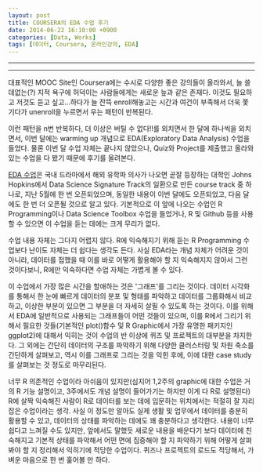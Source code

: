 ```yaml
---
layout: post
title: COURSERA의 EDA 수업 후기
date: 2014-06-22 16:10:00 +0900
categories: [Data, Works]
tags: [데이터, Coursera, 온라인강의, EDA]
---
```

---

---

대표적인 MOOC Site인 Coursera에는 수시로 다양한 좋은 강의들이 올라와서, 늘 쓸데없는(?) 지적 욕구에 허덕이는 사람들에게는 새로운 늪과 같은 존재다. 이것도 필요하고 저것도 듣고 싶고...하다가 늘 잔뜩 enroll해놓고는 시간과 여건이 부족해서 더욱 쫓기다가 unenroll을 누르면서 우는 패턴이 반복된다.

이런 패턴을 n번 반복하다, 더 이상은 버틸 수 없다!!를 외치면서 한 달에 하나씩을 외치면서, 이번 달에는 warming up 개념으로 EDA(Exploratory Data Analysis) 수업을 들었다. 물론 이번 달 수업 자체는 끝나지 않았으나, Quiz와 Project를 제출했고 올라와 있는 수업을 다 봤기 때문에 후기를 올려본다.

[EDA 수업](https://class.coursera.org/exdata-003)은 국내 드라마에서 해외 유학파 의사가 나오면 곧잘 등장하는 대학인 Johns Hopkins에서 Data Science Signature Track의 일환으로 만든 course track 중 하나로, 지난 5월에 한 번 오픈되었으며, 동일한 내용이 이번 달에도 오픈되었고, 다음 달에도 한 번 더 오픈될 것으로 알고 있다. 기본적으로 이 앞에 나오는 수업인 R Programming이나 Data Science Toolbox 수업을 들었거나, R 및 Github 등을 사용할 수 있으면 이 수업을 듣는 데에는 크게 무리가 없다.

수업 내용 자체는 그다지 어렵지 않다. R에 익숙해지기 위해 듣는 R Programming 수업보다 난이도 자체는 더 쉽다는 생각도 든다. 사실 EDA라는 개념 자체가 어려운 것이 아니라, 데이터를 접했을 때 이를 바로 어떻게 활용해야 할 지 익숙해지지 않아서 그런 것이다보니, R에만 익숙하다면 수업 자체는 가볍게 볼 수 있다.

이 수업에서 가장 많은 시간을 할애하는 것은 '그래프'를 그리는 것이다. 데이터 시각화를 통해서 한 눈에 빠르게 데이터의 분포 및 형태를 파악하고 데이터를 그룹화해서 비교하고, 이상한 부분이 있으면 그 부분을 더 자세히 살필 수 있도록 하는 것이다. 이를 위해서 EDA에 일반적으로 사용되는 그래프들이 어떤 것들이 있으며, 이를 R에서 그리기 위해서 필요한 것들(기본적인 plot()함수 및 R Graphic에서 가장 유명한 패키지인 ggplot2)에 대해서 익히는 것이 수업의 반 이상에 퀴즈 및 프로젝트의 대부분을 차지한다. 그 외에는 간단히 데이터의 구조를 파악하기 위해 다양한 클러스터링 및 차원 축소를 간단하게 살펴보고, 역시 이를 그래프로 그리는 것을 익힌 후에, 이에 대한 case study를 살펴보는 것 정도로 마무리된다.

너무 R 의존적인 수업이라 아쉬움이 있지만(심지어 1,2주의 graphic에 대한 수업은 거의 R 기능 설명이고, 3주에서도 개념 설명이 들어가기는 하지만 이게 다 R로 설명된다) R에 살짝 익숙해진 사람이 R로 데이터를 보는 데에 입문하는 위치에서는 적절히 잘 자리잡은 수업이라는 생각. 사실 이 정도만 알아도 실제 생활 및 업무에서 데이터를 충분히 활용할 수 있고, 데이터의 상태를 파악하는 데에도 꽤 충분하다고 생각한다. 내용이 너무 쉽다고 느껴질 수도 있지만, 앞에서도 말했듯 새로운 내용을 배운다기 보다 데이터에 친숙해지고 기본적 상태를 파악해서 어떤 면에 집중해야 할 지 파악하기 위해 어떻게 살펴봐야 할 지 정리해서 익히기에 적당한 수업이다. 퀴즈나 프로젝트의 로드도 적당해서, 가벼운 마음으로 한 번 훑어볼 만 하다.
